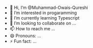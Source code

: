 - 👋 Hi, I’m @Muhammad-Owais-Qureshi
- 👀 I’m interested in progaramming
- 🌱 I’m currently learning Typescript
- 💞️ I’m looking to collaborate on ...
- 📫 How to reach me ...
- 😄 Pronouns: ...
- ⚡ Fun fact: ...

<!---
Muhammad-Owais-Qureshi/Muhammad-Owais-Qureshi is a ✨ special ✨ repository because its `README.md` (this file) appears on your GitHub profile.
You can click the Preview link to take a look at your changes.
--->
